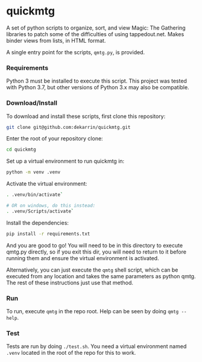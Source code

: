 quickmtg
========

A set of python scripts to organize, sort, and view Magic: The Gathering
libraries to patch some of the difficulties of using tappedout.net. Makes binder
views from lists, in HTML format.

A single entry point for the scripts, `qmtg.py`, is provided.

### Requirements
Python 3 must be installed to execute this script. This project was tested with
Python 3.7, but other versions of Python 3.x may also be compatible.

### Download/Install
To download and install these scripts, first clone this repository:

```bash
git clone git@github.com:dekarrin/quickmtg.git
```

Enter the root of your repository clone:

```bash
cd quickmtg
```

Set up a virtual environment to run quickmtg in:

```bash
python -m venv .venv
```

Activate the virtual environment:

```bash
. .venv/bin/activate`

# OR on windows, do this instead:
. .venv/Scripts/activate`
```

Install the dependencies:

```bash
pip install -r requirements.txt
```

And you are good to go! You will need to be in this directory to execute qmtg.py
directly, so if you exit this dir, you will need to return to it before running
them and ensure the virtual environment is activated.

Alternatively, you can just execute the `qmtg` shell script, which can be
executed from any location and takes the same parameters as python qmtg. The
rest of these instructions just use that method.

### Run
To run, execute `qmtg` in the repo root. Help can be seen by doing
`qmtg --help`.

### Test
Tests are run by doing `./test.sh`. You need a virtual environment named `.venv`
located in the root of the repo for this to work.